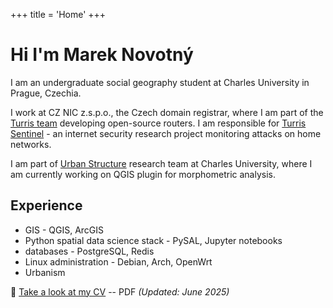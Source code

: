 +++
title = 'Home'
+++

# Hi I'm Marek Novotný

I am an undergraduate social geography student at Charles University in Prague, 
Czechia.

I work at CZ NIC z.s.p.o., the Czech domain registrar, where I am part of 
the [Turris team](https://www.turris.com/en/) developing open-source routers.
I am responsible for [Turris Sentinel](https://view.sentinel.turris.cz) - an 
internet security research project monitoring attacks on home networks.

I am part of [Urban Structure](https://uscuni.org/) research team at Charles 
University, where I am currently working on QGIS plugin for morphometric 
analysis.

## Experience

- GIS - QGIS, ArcGIS
- Python spatial data science stack - PySAL, Jupyter notebooks
- databases - PostgreSQL, Redis
- Linux administration - Debian, Arch, OpenWrt
- Urbanism

📄 [Take a look at my CV](/cv.pdf) -- PDF *(Updated: June 2025)*